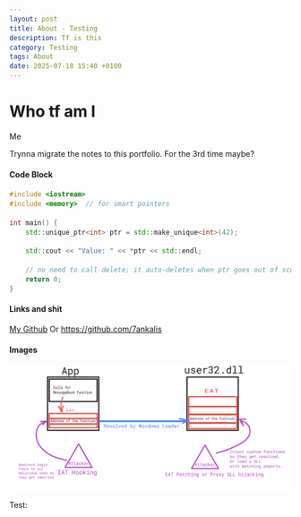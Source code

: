 ```yaml
---
layout: post
title: About - Testing
description: Tf is this
category: Testing 
tags: About
date: 2025-07-18 15:40 +0100
---
```

# Who tf am I
Me

Trynna migrate the notes to this portfolio. For the 3rd time maybe?

#### Code Block 

```cpp
#include <iostream>
#include <memory>  // for smart pointers

int main() {
    std::unique_ptr<int> ptr = std::make_unique<int>(42);

    std::cout << "Value: " << *ptr << std::endl;

    // no need to call delete; it auto-deletes when ptr goes out of scope
    return 0;
}
```

#### Links and shit
[My Github](https://github.com/7ankalis)
Or <https://github.com/7ankalis>

#### Images
![A simple image](https://github.com/7ankalis/redteam-starter/blob/main/images/iat-eat.png?raw=true)

Test:
